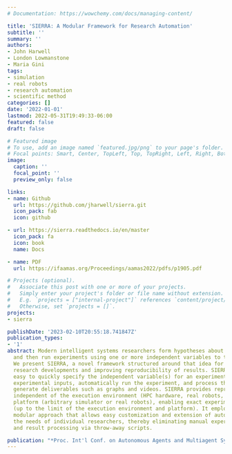 ```yaml
---
# Documentation: https://wowchemy.com/docs/managing-content/

title: 'SIERRA: A Modular Framework for Research Automation'
subtitle: ''
summary: ''
authors:
- John Harwell
- London Lowmanstone
- Maria Gini
tags:
- simulation
- real robots
- research automation
- scientific method
categories: []
date: '2022-01-01'
lastmod: 2022-05-31T19:49:33-06:00
featured: false
draft: false

# Featured image
# To use, add an image named `featured.jpg/png` to your page's folder.
# Focal points: Smart, Center, TopLeft, Top, TopRight, Left, Right, BottomLeft, Bottom, BottomRight.
image:
  caption: ''
  focal_point: ''
  preview_only: false

links:
- name: Github
  url: https://github.com/jharwell/sierra.git
  icon_pack: fab
  icon: github

- url: https://sierra.readthedocs.io/en/master
  icon_pack: fa
  icon: book
  name: Docs

- name: PDF
  url: https://ifaamas.org/Proceedings/aamas2022/pdfs/p1905.pdf

# Projects (optional).
#   Associate this post with one or more of your projects.
#   Simply enter your project's folder or file name without extension.
#   E.g. `projects = ["internal-project"]` references `content/project/deep-learning/index.md`.
#   Otherwise, set `projects = []`.
projects:
- sierra

publishDate: '2023-02-10T20:55:18.741847Z'
publication_types:
- '1'
abstract: Modern intelligent systems researchers form hypotheses about system behavior,
  and then run experiments using one or more independent variables to test their hypotheses.
  We present SIERRA, a novel framework structured around that idea for accelerating
  research developments and improving reproducibility of results. SIERRA makes it
  easy to quickly specify the independent variable(s) for an experiment, generate
  experimental inputs, automatically run the experiment, and process the results to
  generate deliverables such as graphs and videos. SIERRA provides reproducible automation
  independent of the execution environment (HPC hardware, real robots, etc.) and targeted
  platform (arbitrary simulator or real robots), enabling exact experiment replication
  (up to the limit of the execution environment and platform). It employs a deeply
  modular approach that allows easy customization and extension of automation for
  the needs of individual researchers, thereby eliminating manual experiment configuration
  and result processing via throw-away scripts.

publication: "*Proc. Int'l Conf. on Autonomous Agents and Multiagent Systems (AAMAS)*"
---
```

